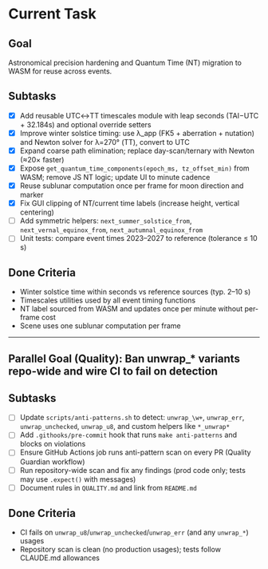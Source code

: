 # Current Task

## Goal
Astronomical precision hardening and Quantum Time (NT) migration to WASM for reuse across events.

## Subtasks
- [x] Add reusable UTC↔TT timescales module with leap seconds (TAI−UTC + 32.184s) and optional override setters
- [x] Improve winter solstice timing: use λ_app (FK5 + aberration + nutation) and Newton solver for λ=270° (TT), convert to UTC
- [x] Expand coarse path elimination; replace day-scan/ternary with Newton (≈20× faster)
- [x] Expose `get_quantum_time_components(epoch_ms, tz_offset_min)` from WASM; remove JS NT logic; update UI to minute cadence
- [x] Reuse sublunar computation once per frame for moon direction and marker
- [x] Fix GUI clipping of NT/current time labels (increase height, vertical centering)
- [ ] Add symmetric helpers: `next_summer_solstice_from`, `next_vernal_equinox_from`, `next_autumnal_equinox_from`
- [ ] Unit tests: compare event times 2023–2027 to reference (tolerance ≤ 10 s)

## Done Criteria
- Winter solstice time within seconds vs reference sources (typ. 2–10 s)
- Timescales utilities used by all event timing functions
- NT label sourced from WASM and updates once per minute without per-frame cost
- Scene uses one sublunar computation per frame

---

## Parallel Goal (Quality): Ban unwrap_* variants repo-wide and wire CI to fail on detection

## Subtasks
- [ ] Update `scripts/anti-patterns.sh` to detect: `unwrap_\w+`, `unwrap_err`, `unwrap_unchecked`, `unwrap_u8`, and custom helpers like `*_unwrap*`
- [ ] Add `.githooks/pre-commit` hook that runs `make anti-patterns` and blocks on violations
- [ ] Ensure GitHub Actions job runs anti-pattern scan on every PR (Quality Guardian workflow)
- [ ] Run repository-wide scan and fix any findings (prod code only; tests may use `.expect()` with messages)
- [ ] Document rules in `QUALITY.md` and link from `README.md`

## Done Criteria
- CI fails on `unwrap_u8`/`unwrap_unchecked`/`unwrap_err` (and any `unwrap_*`) usages
- Repository scan is clean (no production usages); tests follow CLAUDE.md allowances
